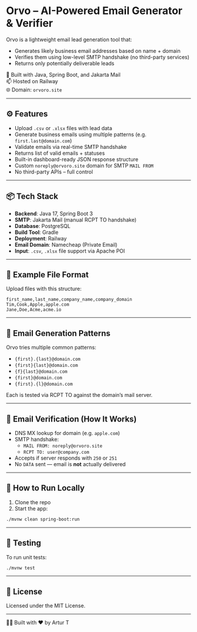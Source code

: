 # Orvo – AI-Powered Email Generator & Verifier

Orvo is a lightweight email lead generation tool that:
- Generates likely business email addresses based on name + domain
- Verifies them using low-level SMTP handshake (no third-party services)
- Returns only potentially deliverable leads

🚀 Built with Java, Spring Boot, and Jakarta Mail  
📫 Hosted on Railway  
🌐 Domain: `orvoro.site`

---

## ⚙️ Features

- Upload `.csv` or `.xlsx` files with lead data
- Generate business emails using multiple patterns (e.g. `first.last@domain.com`)
- Validate emails via real-time SMTP handshake
- Returns list of valid emails + statuses
- Built-in dashboard-ready JSON response structure
- Custom `noreply@orvoro.site` domain for SMTP `MAIL FROM`
- No third-party APIs – full control

---

## 📦 Tech Stack

- **Backend**: Java 17, Spring Boot 3
- **SMTP**: Jakarta Mail (manual RCPT TO handshake)
- **Database**: PostgreSQL
- **Build Tool**: Gradle
- **Deployment**: Railway
- **Email Domain**: Namecheap (Private Email)
- **Input**: `.csv`, `.xlsx` file support via Apache POI

---

## 📁 Example File Format

Upload files with this structure:

```csv
first_name,last_name,company_name,company_domain
Tim,Cook,Apple,apple.com
Jane,Doe,Acme,acme.io
```

---

## 🧠 Email Generation Patterns

Orvo tries multiple common patterns:
- `{first}.{last}@domain.com`
- `{first}{last}@domain.com`
- `{f}{last}@domain.com`
- `{first}@domain.com`
- `{first}.{l}@domain.com`

Each is tested via RCPT TO against the domain’s mail server.

---

## 🔐 Email Verification (How It Works)

- DNS MX lookup for domain (e.g. `apple.com`)
- SMTP handshake:
  - `MAIL FROM: noreply@orvoro.site`
  - `RCPT TO: user@company.com`
- Accepts if server responds with `250` or `251`
- No `DATA` sent — email is **not** actually delivered

---

## 🔧 How to Run Locally

1. Clone the repo
2. Start the app:
```bash
./mvnw clean spring-boot:run
```

---

## 🧪 Testing

To run unit tests:

```bash
./mvnw test
```

---

## 📄 License

Licensed under the MIT License.


---

👨‍💻 Built with ❤️ by Artur T
